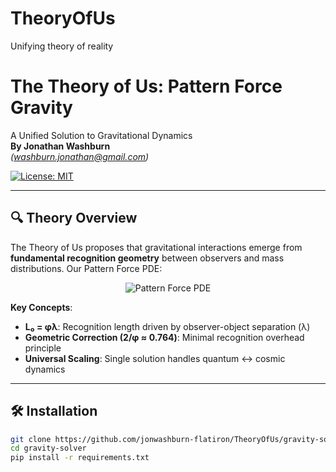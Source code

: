 # TheoryOfUs
Unifying theory of reality
# The Theory of Us: Pattern Force Gravity

A Unified Solution to Gravitational Dynamics  
**By Jonathan Washburn**  
*(washburn.jonathan@gmail.com)*  

[![License: MIT](https://img.shields.io/badge/License-MIT-yellow.svg)](LICENSE)

---

## 🔍 Theory Overview
The Theory of Us proposes that gravitational interactions emerge from **fundamental recognition geometry** between observers and mass distributions. Our Pattern Force PDE:

<p align="center">
  <img src="http://latex.codecogs.com/svg.latex?%5Cnabla%5E2%5Cpsi%20%3D%204%5Cpi%20G%5Crho(r)%5Cleft%5B1%2B%5Cfrac%7Br%7D%7Br%2BL_0%7D%5Cleft(%5Cfrac%7BL_0%7D%7Br%2BL_0%7D%5Cright)%5E%7B%5Cfrac%7B2%7D%7B%5Cphi%7D%7D%5Cright%5D" 
       alt="Pattern Force PDE">
</p>

**Key Concepts**:  
- **L₀ = φλ**: Recognition length driven by observer-object separation (λ)  
- **Geometric Correction (2/φ ≈ 0.764)**: Minimal recognition overhead principle  
- **Universal Scaling**: Single solution handles quantum ↔ cosmic dynamics  

---

## 🛠 Installation
```bash
git clone https://github.com/jonwashburn-flatiron/TheoryOfUs/gravity-solver.git
cd gravity-solver
pip install -r requirements.txt


